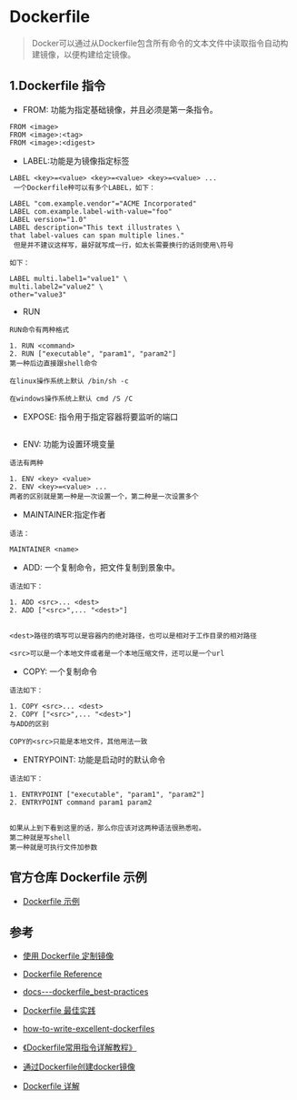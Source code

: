 # Dockerfile
>Docker可以通过从Dockerfile包含所有命令的文本文件中读取指令自动构建镜像，以便构建给定镜像。




## 1.Dockerfile 指令

- FROM: 功能为指定基础镜像，并且必须是第一条指令。
```
FROM <image>
FROM <image>:<tag>
FROM <image>:<digest> 
```
- LABEL:功能是为镜像指定标签
```
LABEL <key>=<value> <key>=<value> <key>=<value> ...
 一个Dockerfile种可以有多个LABEL，如下：

LABEL "com.example.vendor"="ACME Incorporated"
LABEL com.example.label-with-value="foo"
LABEL version="1.0"
LABEL description="This text illustrates \
that label-values can span multiple lines."
 但是并不建议这样写，最好就写成一行，如太长需要换行的话则使用\符号

如下：

LABEL multi.label1="value1" \
multi.label2="value2" \
other="value3"
```

- RUN
```
RUN命令有两种格式

1. RUN <command>
2. RUN ["executable", "param1", "param2"]
第一种后边直接跟shell命令

在linux操作系统上默认 /bin/sh -c

在windows操作系统上默认 cmd /S /C
```

- EXPOSE: 指令用于指定容器将要监听的端口
```

```

- ENV: 功能为设置环境变量

```
语法有两种

1. ENV <key> <value>
2. ENV <key>=<value> ...
两者的区别就是第一种是一次设置一个，第二种是一次设置多个
```

- MAINTAINER:指定作者
```
语法：

MAINTAINER <name>
```

- ADD: 一个复制命令，把文件复制到景象中。
```
语法如下：

1. ADD <src>... <dest>
2. ADD ["<src>",... "<dest>"]
 

<dest>路径的填写可以是容器内的绝对路径，也可以是相对于工作目录的相对路径

<src>可以是一个本地文件或者是一个本地压缩文件，还可以是一个url
```

- COPY: 一个复制命令
```
语法如下：

1. COPY <src>... <dest>
2. COPY ["<src>",... "<dest>"]
与ADD的区别

COPY的<src>只能是本地文件，其他用法一致
```

- ENTRYPOINT: 功能是启动时的默认命令

```
语法如下：

1. ENTRYPOINT ["executable", "param1", "param2"]
2. ENTRYPOINT command param1 param2
 

如果从上到下看到这里的话，那么你应该对这两种语法很熟悉啦。
第二种就是写shell
第一种就是可执行文件加参数
```












## 官方仓库 Dockerfile 示例
- [Dockerfile 示例](https://github.com/docker-library/docs)


## 参考
- [使用 Dockerfile 定制镜像](https://yeasy.gitbooks.io/docker_practice/content/image/build.html)

- [ Dockerfile Reference ](https://docs.docker.com/engine/reference/builder/)
- [docs---dockerfile_best-practices](https://docs.docker.com/develop/develop-images/dockerfile_best-practices/)
- [Dockerfile 最佳实践](https://www.qikqiak.com/post/dockerfile-best-practice/)
- [how-to-write-excellent-dockerfiles](https://rock-it.pl/how-to-write-excellent-dockerfiles/)

- [《Dockerfile常用指令详解教程》](https://edu.51cto.com/center/course/lesson/index?id=347202)
- [通过Dockerfile创建docker镜像](https://blog.51cto.com/10316297/2160524)
- [Dockerfile 详解](https://www.cnblogs.com/along21/p/10243761.html)

